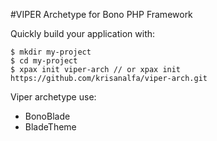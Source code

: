 #VIPER Archetype for Bono PHP Framework

Quickly build your application with:
```
$ mkdir my-project
$ cd my-project
$ xpax init viper-arch // or xpax init https://github.com/krisanalfa/viper-arch.git
```

Viper archetype use:
- BonoBlade
- BladeTheme
